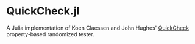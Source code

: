 QuickCheck.jl
=============
A Julia implementation of Koen Claessen and John Hughes' [QuickCheck](http://www.cse.chalmers.se/~rjmh/QuickCheck/) property-based randomized tester.